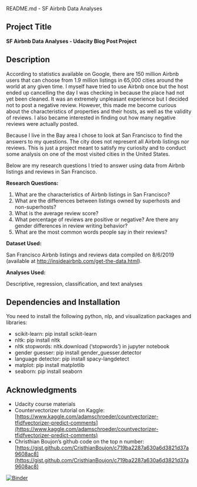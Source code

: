 README.md - SF Airbnb Data Analyses


## **Project Title**

**SF Airbnb Data Analyses -  Udacity Blog Post Project**


## **Description**

According to statistics available on Google, there are 150 million Airbnb users that can choose from 1.9 million listings in 65,000 cities around the world at any given time. I myself have tried to use Airbnb once but the host ended up cancelling the day I was checking in because the place had not yet been cleaned. It was an extremely unpleasant experience but I decided not to post a negative review. However, this made me become curious about the characteristics of properties and their hosts, as well as the validity of reviews. I also became interested in finding out how many negative reviews were actually posted.

Because I live in the Bay area I chose to look at San Francisco to find the answers to my questions. The city does not represent all Airbnb listings nor reviews. This is just a project meant to satisfy my curiosity and to conduct some analysis on one of the most visited cities in the United States.

 

Below are my research questions I tried to answer using data from Airbnb listings and reviews in San Francisco.

**Research Questions:**



1. What are the characteristics of Airbnb listings in San Francisco?
2. What are the differences between listings owned by superhosts and non-superhosts?
3. What is the average review score?
4. What percentage of reviews are positive or negative? Are there any gender differences in review writing behavior?
6. What are the most common words people say in their reviews?


**Dataset Used:**

San Francisco Airbnb listings and reviews data compiled on 8/6/2019 (available at http://insideairbnb.com/get-the-data.html).

**Analyses Used:**

Descriptive, regression, classification, and text analyses


## **Dependencies and Installation**

You need to install the following python, nlp, and visualization packages and libraries:



*   scikit-learn: pip install scikit-learn
*   nltk: pip install nltk 
*   nltk stopwords: nltk.download (‘stopwords’) in jupyter notebook
*   gender guesser: pip install gender_guesser.detector
*   language detector: pip install spacy-langdetect
*   matplot: pip install matplotlib
*   seaborn: pip install seaborn


## **Acknowledgments**



*   Udacity course materials
*   Countervectorizer tutorial on Kaggle: [https://www.kaggle.com/adamschroeder/countvectorizer-tfidfvectorizer-predict-comments](https://www.kaggle.com/adamschroeder/countvectorizer-tfidfvectorizer-predict-comments)
*   Christhian Boujon’s github code on the top n number: [https://gist.github.com/CristhianBoujon/c719ba2287a630a6d3821d37a9608ac8](https://gist.github.com/CristhianBoujon/c719ba2287a630a6d3821d37a9608ac8)


[![Binder](https://mybinder.org/badge_logo.svg)](https://mybinder.org/v2/gh/wolee101/ud-blog_post/master?labpath=Airbnb_data_analysis.ipynb)

<!-- Docs to Markdown version 1.0β17 -->
